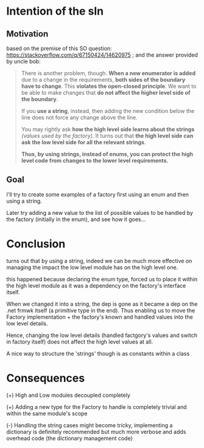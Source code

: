 # Intention of the sln

## Motivation
based on the premise of this SO question: https://stackoverflow.com/q/67150424/14620975
; and the answer provided by uncle bob:

> There is another problem, though. **When a new enumerator is added** due
> to a change in the requirements, **both sides of the boundary have to change**.
> This **violates the open-closed principle**. We want to be able to
> make changes that **do not affect the higher level side of the boundary**.
> 
> If you **use a string**, instead, then adding the new condition below the
> line does not force any change above the line.
> 
> You may rightly ask **how the high level side learns about the strings** _(values used by the factory)_.
> It turns out that **the high level side can ask the low level side for all the relevant strings**.
> 
> **Thus, by using strings, instead of enums, you can protect the high level code from changes to the lower level requirements.**


## Goal
I'll try to create some examples of a factory first using an enum and then using a string.

Later try adding a new value to the list of possible values to be handled by the factory (initially in the enum), and see how it goes...

# Conclusion

turns out that by using a string, indeed we can be much more effective on managing the impact the low level module has on the high level one.

this happened because declaring the enum type, forced us to place it within the high level module as it was a dependency on the factory's interface itself.

When we changed it into a string, the dep is gone as it became a dep on the .net frmwk itself (a primitive type in the end).
Thus enabling us to move the Factory implementation + the factory's known and handled values into the low level details.

Hence, changing the low level details (handled factgory's values and switch in factory itself) does not affect the high level values at all.

A nice way to structure the 'strings' though is as constants within a class

# Consequences

(+) High and Low modules decoupled completely

(+) Adding a new type for the Factory to handle is completely trivial and within the same module's scope

(-) Handling the string cases might become tricky, implementing a dictionary is definitely recommended but much more verbose and adds overhead code (the dictionary management code)